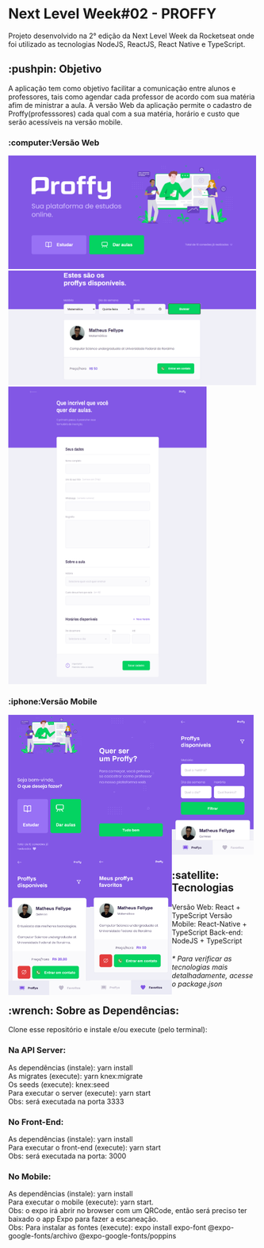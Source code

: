 # Next Level Week#02 - PROFFY


Projeto desenvolvido na 2° edição da Next Level Week da Rocketseat onde foi utilizado as tecnologias NodeJS, ReactJS, React Native e TypeScript.

<h2><strong>:pushpin: Objetivo</strong></h2>

A aplicação tem como objetivo facilitar a comunicação entre alunos e professores, tais como agendar cada professor de acordo com sua matéria afim de ministrar a aula. 
A versão Web da aplicação permite o cadastro de Proffy(professsores) cada qual com a sua matéria, horário e custo que serão acessíveis na versão mobile.

<h3>:computer:Versão Web</h3>

<img alt="1w" src=".github/1w.png" width="500px" />
<img alt="2w" src=".github/2w.png" width="500px"/>
<img alt="3w" src=".github/3w.png" width="400px" height="600px"/>



<br>

<h3>:iphone:Versão Mobile</h3>

<div>
    <img alt="1m" src=".github/1m.png" width="165px" align="left"/>
    <img alt="2m" src=".github/2m.png" width="165px" align="left"/>
    <img alt="3m" src=".github/3m.png" width="165px" align="center"/>
    <img alt="4m" src=".github/4m.png" width="165px" align="left""/>
    <img alt="5m" src=".github/5m.png" width="165px" align="left"/>
</div>


<h2><strong>:satellite: Tecnologias</strong></h2>

Versão Web: React + TypeScript
Versão Mobile: React-Native + TypeScript
Back-end: NodeJS + TypeScript


<h6>* Para verificar as tecnologias mais detalhadamente, acesse o package.json</h6>


<h2>:wrench: Sobre as Dependências:</h2>
Clone esse repositório e instale e/ou execute (pelo terminal):

<h3> Na API Server: </h3>

As dependências (instale): yarn install <br>
As migrates (execute): yarn knex:migrate <br>
Os seeds (execute):  knex:seed <br>
Para executar o server (execute): yarn start <br>
Obs: será executada na porta 3333


<h3> No Front-End: </h3>
As dependências (instale): yarn install <br>
Para executar o front-end (execute):  yarn start <br>
Obs: será executada na porta: 3000


<h3> No Mobile: </h3>
As dependências (instale): yarn install <br>
Para executar o mobile (execute):  yarn start. <br>
Obs: o expo irá abrir no browser com um QRCode, então será preciso ter baixado o app Expo para fazer a escaneação. <br>
Obs: Para instalar as fontes (execute): expo install expo-font @expo-google-fonts/archivo @expo-google-fonts/poppins

